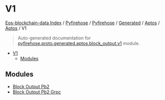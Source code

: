 # V1

[Eos-blockchain-data Index](../../../../../../README.md#eos-blockchain-data-index) /
[Pyfirehose](../../../../../index.md#pyfirehose) /
[Pyfirehose](../../../../../index.md#pyfirehose) /
[Generated](../../../index.md#generated) /
[Aptos](../../index.md#aptos) /
[Aptos](../../index.md#aptos) /
V1

> Auto-generated documentation for [pyfirehose.proto.generated.aptos.block_output.v1](https://github.com/Krow10/eos-blockchain-data/blob/main/pyfirehose/proto/generated/aptos/block_output/v1/__init__.py) module.

- [V1](#v1)
  - [Modules](#modules)

## Modules

- [Block Output Pb2](./block_output_pb2.md)
- [Block Output Pb2 Grpc](./block_output_pb2_grpc.md)